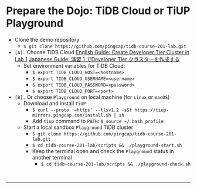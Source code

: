 # Prepare the Dojo: TiDB Cloud or TiUP Playground
+ Clone the demo repository
    + `$ git clone https://github.com/pingcap/tidb-course-201-lab.git`
+ `[A].` Choose TiDB Cloud
[English Guide: Create Developer Tier Cluster in Lab 1](https://eng.edu.pingcap.com/catalog/info/id:204)
[Japanese Guide: 演習 1 でDeveloper Tier クラスターを作成する](https://jpn.edu.pingcap.com/catalog/info/id:209)
  + Set environment variables for TiDB Cloud:
    + `$ export TIDB_CLOUD_HOST=<hostname>`
    + `$ export TIDB_CLOUD_USERNAME=<username>`
    + `$ export TIDB_CLOUD_PASSWORD=<password>`
    + `$ export TIDB_CLOUD_PORT=<port>`
+ `[B].` Or choose `Playground` on local machine (for `Linux` or `macOS`)
  + Download and install `TiUP`
    + `$ curl --proto '=https' --tlsv1.2 -sSf https://tiup-mirrors.pingcap.com/install.sh | sh`
    + Add `tiup` command to `PATH`: `$ source ~/.bash_profile`
  + Start a local sandbox `Playground` TiDB cluster
    + `$ git clone https://github.com/pingcap/tidb-course-201-lab.git`
    + `$ cd tidb-course-201-lab/scripts && ./playground-start.sh`
    + Keep the terminal open and check the `Playground` status in another terminal
      + `$ cd tidb-course-201-lab/scripts && ./playground-check.sh`
```
 
```
----------------------------------------------------------------------------------------------------
